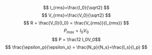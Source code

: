 $$ I_{rms}=\frac{I_0}{\sqrt2} $$
$$ V_{rms}=\frac{V_0}{\sqrt2} $$
$$ R = \frac{V_0}{I_0} = \frac{V_{rms}}{I_{rms}} $$
$$ P_{max} = I_0V_0$$
$$ P = \frac12 I_0V_0$$
$$ \frac{\epsilon_p}{\epsilon_s} = \frac{N_p}{N_s}=\frac{I_s}{I_p} $$